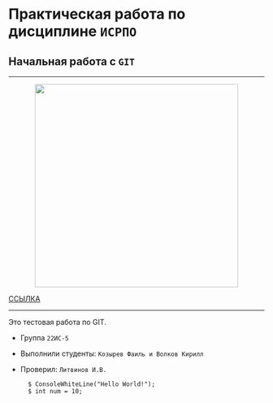 # Практическая работа по дисциплине `ИСРПО`

## Начальная работа с `GIT`

---

<p align="center"><img src="https://i.ytimg.com/vi/MOJBgr-ea_w/maxresdefault.jpg" width="400"></p>

<p><a href="https://youtu.be/zr-_NkqZ3X0?si=mQtQ0adRvG8Giyxx">ССЫЛКА</a></p>

---

Это тестовая работа по GIT.

- Группа `22ИС-5`
- Выполнили студенты: `Козырев Фаиль и Волков Кирилл`
- Проверил: `Литвинов И.В.`

        $ ConsoleWhiteLine("Hello World!");
        $ int num = 10;
